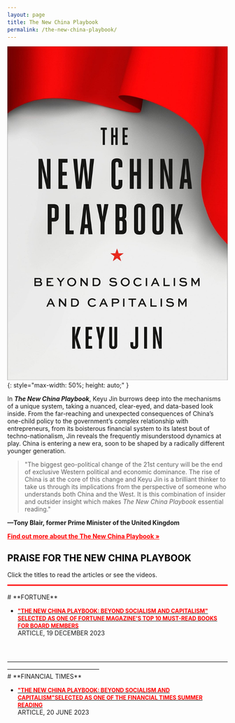 ```yaml
---
layout: page
title: The New China Playbook
permalink: /the-new-china-playbook/
---
```


![The New China Playbook](/images/the-new-china-playbook.jpg){: style="max-width: 50%; height: auto;" }

In ***The New China Playbook***, Keyu Jin burrows deep into the mechanisms of a unique system, taking a nuanced, clear-eyed, and data-based look inside. From the far-reaching and unexpected consequences of China’s one-child policy to the government’s complex relationship with entrepreneurs, from its boisterous financial system to its latest bout of techno-nationalism, Jin reveals the frequently misunderstood dynamics at play. China is entering a new era, soon to be shaped by a radically different younger generation.

> "The biggest geo-political change of the 21st century will be the end of exclusive Western political and economic dominance. The rise of China is at the core of this change and Keyu Jin is a brilliant thinker to take us through its implications from the perspective of someone who understands both China and the West. It is this combination of insider and outsider insight which makes *The New China Playbook* essential reading."


 **—Tony Blair, former Prime Minister of the United Kingdom**

<a href="https://www.keyujin.com/the-new-china-playbook" style="color: red; font-weight: bold;">
  Find out more about the The New China Playbook »
</a>


<h2 style="font-weight:bold; color:black;">PRAISE FOR THE NEW CHINA PLAYBOOK</h2>

Click the titles to read the articles or see the videos.
<hr style="border: none; height: 3px; background-color: red; margin: 0;" /><br>
# **FORTUNE**

- [<span style="color:red; font-weight:bold; font-size:0.9em;">"THE NEW CHINA PLAYBOOK: BEYOND SOCIALISM AND CAPITALISM" SELECTED AS ONE OF FORTUNE MAGAZINE'S TOP 10 MUST-READ BOOKS FOR BOARD MEMBERS </span>](https://fortune.com/2023/12/19/10-books-every-board-member-should-read/)<br>
ARTICLE, 19 DECEMBER 2023
<br>
<br>
———————————————————————————————————————————————————
<br>
# **FINANCIAL TIMES**

- [<span style="color:red; font-weight:bold; font-size:0.9em;">"THE NEW CHINA PLAYBOOK: BEYOND SOCIALISM AND CAPITALISM"SELECTED AS ONE OF THE FINANCIAL TIMES SUMMER READING</span>](https://www.ft.com/content/f52b45e8-a411-483f-8a4c-e02319f26eee)<br>
ARTICLE, 20 JUNE 2023
<br>
<br>

